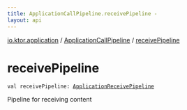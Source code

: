 ```yaml
---
title: ApplicationCallPipeline.receivePipeline - 
layout: api
---
```


<div class='api-docs-breadcrumbs'><a href="../index.html">io.ktor.application</a> / <a href="index.html">ApplicationCallPipeline</a> / <a href="./receive-pipeline.html">receivePipeline</a></div>

# receivePipeline

<div class="signature"><code><span class="keyword">val </span><span class="identifier">receivePipeline</span><span class="symbol">: </span><a href="../../io.ktor.request/-application-receive-pipeline/index.html"><span class="identifier">ApplicationReceivePipeline</span></a></code></div>

Pipeline for receiving content

